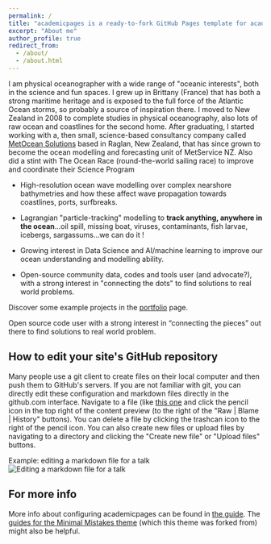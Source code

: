 ```yaml
---
permalink: /
title: "academicpages is a ready-to-fork GitHub Pages template for academic personal websites"
excerpt: "About me"
author_profile: true
redirect_from: 
  - /about/
  - /about.html
---
```


I am physical oceanographer with a wide range of "oceanic interests", both in the science and fun spaces. I grew up in Brittany (France) that has both a strong maritime heritage and is exposed to the full force of the Atlantic Ocean storms, so probably a source of inspiration there. I moved to New Zealand in 2008 to complete studies in physical oceanography, also lots of raw ocean and coastlines for the second home. After graduating, I started working with a, then small, science-based consultancy company called [MetOcean Solutions](https://www.metocean.co.nz/) based in Raglan, New Zealand, that has since grown to become the ocean modelling and forecasting unit of MetService NZ. Also did a stint with The Ocean Race (round-the-world sailing race) to improve and coordinate their Science Program


- High-resolution ocean wave modelling over complex nearshore bathymetries and how these affect wave propagation towards coastlines, ports, surfbreaks.

- Lagrangian "particle-tracking" modelling to **track anything, anywhere in the ocean**...oil spill, missing boat, viruses, contaminants, fish larvae, icebergs, sargassums...we can do it !

- Growing interest in Data Science and AI/machine learning to improve our ocean understanding and modelling ability.

- Open-source community data, codes and tools user (and advocate?), with a strong interest in "connecting the dots" to find solutions to real world problems.  


Discover some example projects in the [portfolio](/portfolio) page.

Open source code user  with a strong interest in “connecting the pieces” out there to find solutions to real world problem.

How to edit your site's GitHub repository
------
Many people use a git client to create files on their local computer and then push them to GitHub's servers. If you are not familiar with git, you can directly edit these configuration and markdown files directly in the github.com interface. Navigate to a file (like [this one](https://github.com/academicpages/academicpages.github.io/blob/master/_talks/2012-03-01-talk-1.md) and click the pencil icon in the top right of the content preview (to the right of the "Raw | Blame | History" buttons). You can delete a file by clicking the trashcan icon to the right of the pencil icon. You can also create new files or upload files by navigating to a directory and clicking the "Create new file" or "Upload files" buttons. 

Example: editing a markdown file for a talk
![Editing a markdown file for a talk](/images/editing-talk.png)

For more info
------
More info about configuring academicpages can be found in [the guide](https://academicpages.github.io/markdown/). The [guides for the Minimal Mistakes theme](https://mmistakes.github.io/minimal-mistakes/docs/configuration/) (which this theme was forked from) might also be helpful.

